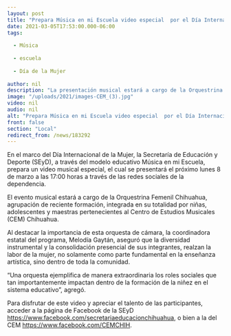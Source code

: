 ```yaml
---
layout: post
title: "Prepara Música en mi Escuela video especial  por el Día Internacional de la Mujer"
date: 2021-03-05T17:53:00.000-06:00
tags:
  
  - Música
  
  - escuela
  
  - Día de la Mujer
  
author: nil
description: "La presentación musical estará a cargo de la Orquestrina Femenil Chihuahua y se transmitirá por redes sociales de SEyD y CEM"
image: "/uploads/2021/images-CEM_(3).jpg"
video: nil
audio: nil
alt: "Prepara Música en mi Escuela video especial  por el Día Internacional de la Mujer"
front: false
section: "Local"
redirect_from: /news/183292
---
```


En el marco del Día Internacional de la Mujer, la Secretaría de Educación y Deporte (SEyD), a través del modelo educativo Música en mi Escuela, prepara un video musical especial, el cual se presentará el próximo lunes 8 de marzo a las 17:00 horas a través de las redes sociales de la dependencia.

El evento musical estará a cargo de la Orquestrina Femenil Chihuahua, agrupación de reciente formación, integrada en su totalidad por niñas, adolescentes y maestras pertenecientes al Centro de Estudios Musicales (CEM) Chihuahua.

Al destacar la importancia de esta orquesta de cámara, la coordinadora estatal del programa, Melodía Gaytán, aseguró que la diversidad instrumental y la consolidación presencial de sus integrantes, realzan la labor de la mujer, no solamente como parte fundamental en la enseñanza artística, sino dentro de toda la comunidad.

“Una orquesta ejemplifica de manera extraordinaria los roles sociales que tan importantemente impactan dentro de la formación de la niñez en el sistema educativo”, agregó.

Para disfrutar de este video y apreciar el talento de las participantes, acceder a la página de Facebook de la SEyD https://www.facebook.com/secretariaeducacionchihuahua, o bien a la del CEM https://www.facebook.com/CEMCHIH.